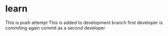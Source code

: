 # learn
This is push attempt
This is added to development branch
first developer is commiting again
commit as a second developer

